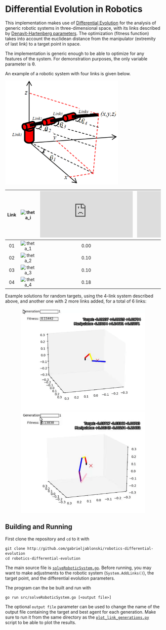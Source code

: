# Differential Evolution in Robotics

This implementation makes use of [Differential Evolution][DE] for the analysis of generic robotic systems in three-dimensional space, with its links described by [Denavit-Hartenberg parameters][DH]. The optimization (fitness function) takes into account the euclidean distance from the manipulator (extremity of last link) to a target point in space.

The implementation is generic enough to be able to optimize for any features of the system. For demonstration purposes, the only variable parameter is θ.

An example of a robotic system with four links is given below.

![robotic system with four links](resources/robotic_system.png)

<center>
 
| Link | ![theta_i] | ![r_i] | ![d_i] | ![alpha_i] | ![theta_min] | ![theta_max] |
|:----:|:----------:|:----:|:----:|:------:|:-----:|:-----:|
|  01  | ![theta_1] | 0.00 | 0.03 |  +90°  |   0°  | +180° |
|  02  | ![theta_2] | 0.10 | 0.00 |  +90°  |   0°  | +180° |
|  03  | ![theta_3] | 0.10 | 0.00 |  +90°  | -180° |   0°  |
|  04  | ![theta_4] | 0.18 | 0.00 |  +90°  |  -90° |  +90° |

</center>

Example solutions for random targets, using the 4-link system described above, and another one with 2 more links added, for a total of 6 links:

<p align="center">
  <img width=400 src="resources/four_links.gif">
  <img width=400 src="resources/six_links.gif">
</p>

## Building and Running

First clone the repository and `cd` to it with

``` 
git clone http://github.com/gabrieljablonski/robotics-differential-evolution 
cd robotics-differential-evolution
```

The main source file is [`solveRoboticSystem.go`](src/solveRoboticSystem.go). Before running, you may want to make adjustments to the robotic system (`System.AddLinks()`), the target point, and the differential evolution parameters.

The program can the be built and run with

```
go run src/solveRoboticSystem.go [<output file>]
```

The optional `output file` parameter can be used to change the name of the output file containing the target and best agent for each generation. Make sure to run it from the same directory as the [`plot_link_generations.py`](plot_link_generations.py) script to be able to plot the results.


[DE]: https://en.wikipedia.org/wiki/Differential_evolution
[DH]: https://en.wikipedia.org/wiki/Denavit%E2%80%93Hartenberg_parameters

[theta_i]: http://latex.codecogs.com/gif.latex?\theta_i
[theta_1]: http://latex.codecogs.com/gif.latex?\theta_1
[theta_2]: http://latex.codecogs.com/gif.latex?\theta_2
[theta_3]: http://latex.codecogs.com/gif.latex?\theta_3
[theta_4]: http://latex.codecogs.com/gif.latex?\theta_4

[r_i]: http://latex.codecogs.com/gif.latex?r_i
[d_i]: http://latex.codecogs.com/gif.latex?d_i
[alpha_i]: http://latex.codecogs.com/gif.latex?\alpha_i
[theta_min]: http://latex.codecogs.com/gif.latex?\theta_{min}
[theta_max]: http://latex.codecogs.com/gif.latex?\theta_{max}

